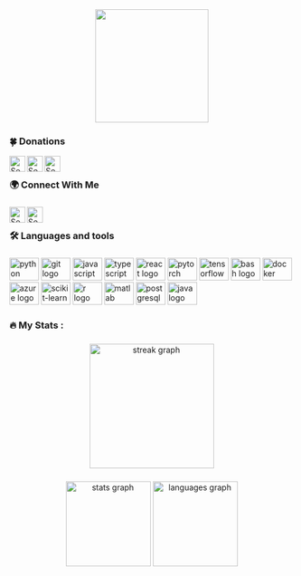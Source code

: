 <div align="center">
  <img height="200" src="https://www.giantbomb.com/a/uploads/scale_medium/3/34651/3407473-90scomputer.gif"  />
</div>

### 🍀 Donations

<a href="https://www.blockchain.com/explorer/addresses/btc/bc1qhw6fz2a9scd0nzwyj26ctmz2s88mzwt8fw2qnf">
    <img align="left" alt="Sebastian Brzustowicz | Bitcoin" width="28px" src="https://cdn-icons-png.flaticon.com/512/5968/5968260.png" />
</a>  

<a href="https://www.blockchain.com/explorer/addresses/eth/0xf16ED0f84B40289DcB9e61A7C1D41bA1cb7C3770">
    <img align="left" alt="Sebastian Brzustowicz | Ethereum" width="28px" src="https://upload.wikimedia.org/wikipedia/commons/thumb/6/6f/Ethereum-icon-purple.svg/1200px-Ethereum-icon-purple.svg.png" />
</a>  
<!--
<a href="">
    <img align="left" alt="Sebastian Brzustowicz | XRP" width="28px" src="https://thegivingblock.com/wp-content/uploads/2023/09/XRP-crypto-coin-icon-The-Giving-Block.png" />
</a>-->

[<img align="left" alt="Sebastian Brzustowicz | BuyCoffee" width="28px" src="https://github.com/sebastianbrzustowicz/sebastianbrzustowicz/assets/66909222/ec596b2f-dcfb-4d61-ad7b-16b49f0e0755" />][buycoffee]

<br>

###            

### 🌍 Connect With Me

###

<!-- [<img align="left" alt="Sebastian Brzustowicz | Youtube" width="28px" src="https://cdn-icons-png.flaticon.com/512/1384/1384060.png" />][youtube] -->

[<img align="left" alt="Sebastian Brzustowicz | Email" width="28px" src="https://cdn-icons-png.flaticon.com/512/3176/3176392.png" />][email]

[<img align="left" alt="Sebastian Brzustowicz | LinkedIn" width="28px" src="https://upload.wikimedia.org/wikipedia/commons/thumb/c/ca/LinkedIn_logo_initials.png/600px-LinkedIn_logo_initials.png" />][linkedin]

<!-- [youtube]: https://www.youtube.com/channel/UCBELaZveveEfNyvaow8V9wQ -->
[linkedin]: https://www.linkedin.com/in/s-brzustowicz/
[github]: https://github.com/sebastianbrzustowicz
[email]: mailto:Se.Brzustowicz@gmail.com
[buycoffee]: https://buycoffee.to/sebastianbrzustowicz

<br>

###

<h3 align="left">🛠 Languages and tools</h3>

###

<div align="left">

  <img src="https://cdn.jsdelivr.net/gh/devicons/devicon/icons/python/python-original.svg" height="40" width="52" alt="python logo"  />
  <img src="https://cdn.jsdelivr.net/gh/devicons/devicon/icons/git/git-original.svg" height="40" width="52" alt="git logo"  />
  <img src="https://cdn.jsdelivr.net/gh/devicons/devicon/icons/javascript/javascript-original.svg" height="40" width="52" alt="javascript logo"  />
  <img src="https://cdn.jsdelivr.net/gh/devicons/devicon/icons/typescript/typescript-original.svg" height="40" width="52" alt="typescript logo"  />
  <img src="https://cdn.jsdelivr.net/gh/devicons/devicon/icons/react/react-original.svg" height="40" width="52" alt="react logo"  />
  <img src="https://cdn.jsdelivr.net/gh/devicons/devicon@latest/icons/pytorch/pytorch-original.svg" height="40" width="52" alt="pytorch logo"  />
  <img src="https://cdn.jsdelivr.net/gh/devicons/devicon@latest/icons/tensorflow/tensorflow-original.svg" height="40" width="52" alt="tensorflow logo"  />
  <img src="https://cdn.jsdelivr.net/gh/devicons/devicon/icons/bash/bash-original.svg" height="40" width="52" alt="bash logo"  />
  <img src="https://cdn.jsdelivr.net/gh/devicons/devicon/icons/docker/docker-original.svg" height="40" width="52" alt="docker logo"  />
  <img src="https://cdn.jsdelivr.net/gh/devicons/devicon@latest/icons/azure/azure-original.svg" height="40" width="52" alt="azure logo"  />
  <img src="https://cdn.jsdelivr.net/gh/devicons/devicon@latest/icons/scikitlearn/scikitlearn-original.svg" height="40" width="52" alt="scikit-learn logo"  />
  <img src="https://cdn.jsdelivr.net/gh/devicons/devicon@latest/icons/r/r-original.svg" height="40" width="52" alt="r logo"  />
  <img src="https://cdn.jsdelivr.net/gh/devicons/devicon/icons/matlab/matlab-original.svg" height="40" width="52" alt="matlab logo"  />
  <img src="https://cdn.jsdelivr.net/gh/devicons/devicon/icons/postgresql/postgresql-plain.svg" height="40" width="52" alt="postgresql logo"  />
  <img src="https://cdn.jsdelivr.net/gh/devicons/devicon/icons/java/java-original.svg" height="40" width="52" alt="java logo"  />
  <!--<img src="https://cdn.jsdelivr.net/gh/devicons/devicon/icons/go/go-original-wordmark.svg" height="40" width="52" alt="go logo"  />  -->
  <!-- <img src="https://cdn.jsdelivr.net/gh/devicons/devicon/icons/cplusplus/cplusplus-original.svg" height="40" width="52" alt="cpp logo"  /> -->
  <!-- <img src="https://cdn.jsdelivr.net/gh/devicons/devicon/icons/flask/flask-original.svg" height="40" width="52" alt="flask logo"  /> -->        
  
</div>

###

<h3 align="left">🔥   My Stats :</h3>

###

<div align="center">
  <img src="https://streak-stats.demolab.com?user=sebastianbrzustowicz&locale=en&mode=daily&theme=dark&hide_border=false&border_radius=5&order=3" height="220" alt="streak graph"  />
</div>

###

<div align="center">
  <img src="https://github-readme-stats.vercel.app/api?username=sebastianbrzustowicz&hide_title=false&hide_rank=false&show_icons=true&include_all_commits=true&count_private=true&disable_animations=false&theme=dark&locale=en&hide_border=false&order=1" height="150" alt="stats graph"  />
  <!--<img src="https://github-readme-stats.vercel.app/api/top-langs?username=sebastianbrzustowicz&locale=en&hide_title=false&layout=compact&card_width=320&langs_count=5&theme=dark&hide_border=false&order=2" height="150" alt="languages graph"  />-->
  <img src="https://github-readme-stats.vercel.app/api/top-langs/?username=sebastianbrzustowicz&layout=compact&theme=dark" height="150" alt="languages graph"  />
</div>

###
